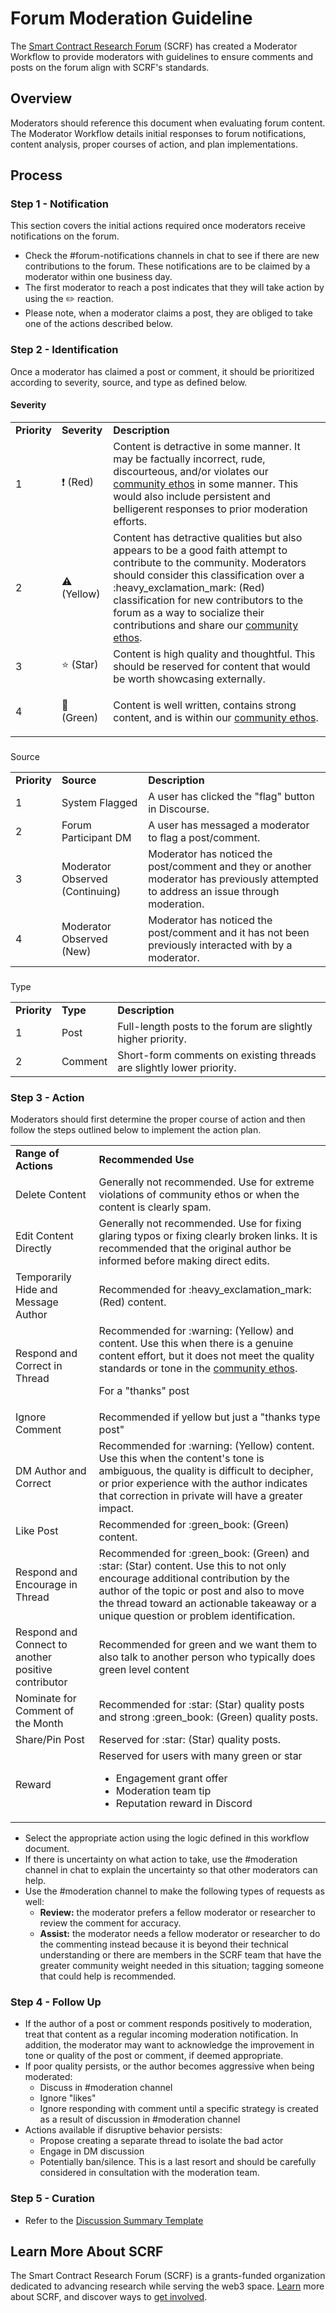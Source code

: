 # Forum Moderation Guideline

The [Smart Contract Research Forum](https://www.smartcontractresearch.org/) (SCRF) has created a Moderator Workflow to provide moderators with guidelines to ensure comments and posts on the forum align with SCRF's standards.

## Overview

Moderators should reference this document when evaluating forum content. The Moderator Workflow details initial responses to forum notifications, content analysis, proper courses of action, and plan implementations.

## Process

### Step 1 - Notification

This section covers the initial actions required once moderators receive notifications on the forum.

* Check the #forum-notifications channels in chat to see if there are new contributions to the forum. These notifications are to be claimed by a moderator within one business day.
* The first moderator to reach a post indicates that they will take action by using the :pencil2: reaction.
* Please note, when a moderator claims a post, they are obliged to take one of the actions described below.

### Step 2 - Identification

Once a moderator has claimed a post or comment, it should be prioritized according to severity, source, and type as defined below.

#### Severity

<table>
  <tr>
   <td><strong>Priority</strong>
   </td>
   <td><strong>Severity</strong>
   </td>
   <td><strong>Description</strong>
   </td>
  </tr>
  <tr>
   <td>1
   </td>
   <td>

:heavy_exclamation_mark: (Red)
   </td>
   <td>Content is detractive in some manner. It may be factually incorrect, rude, discourteous, and/or violates our <a href="https://hackmd.io/9NgehLoXS--WU6ZSW6K2gg">community ethos</a> in some manner. This would also include persistent and belligerent responses to prior moderation efforts.
   </td>
  </tr>
  <tr>
   <td>2
   </td>
   <td>

:warning: (Yellow)
   </td>
   <td>Content has detractive qualities but also appears to be a good faith attempt to contribute to the community. Moderators should consider this classification over a :heavy_exclamation_mark: (Red) classification for new contributors to the forum as a way to socialize their contributions and share our <a href="https://hackmd.io/9NgehLoXS--WU6ZSW6K2gg">community ethos</a>.
   </td>
  </tr>
  <tr>
   <td>3
   </td>
   <td>

:star: (Star)
   </td>
   <td>Content is high quality and thoughtful. This should be reserved for content that would be worth showcasing externally.
   </td>
  </tr>
  <tr>
   <td>4
   </td>
   <td>

:green_book: (Green)
   </td>
   <td>Content is well written, contains strong content, and is within our <a href="https://hackmd.io/9NgehLoXS--WU6ZSW6K2gg">community ethos</a>.
   </td>
  </tr>
</table>

###

Source

<table>
  <tr>
   <td><strong>Priority</strong>
   </td>
   <td><strong>Source</strong>
   </td>
   <td><strong>Description</strong>
   </td>
  </tr>
  <tr>
   <td>1
   </td>
   <td>System Flagged
   </td>
   <td>A user has clicked the "flag" button in Discourse.
   </td>
  </tr>
  <tr>
   <td>2
   </td>
   <td>Forum Participant DM
   </td>
   <td>A user has messaged a moderator to flag a post/comment.
   </td>
  </tr>
  <tr>
   <td>3
   </td>
   <td>Moderator Observed (Continuing)
   </td>
   <td>Moderator has noticed the post/comment and they or another moderator has previously attempted to address an issue through moderation.
   </td>
  </tr>
  <tr>
   <td>4
   </td>
   <td>Moderator Observed (New)
   </td>
   <td>Moderator has noticed the post/comment and it has not been previously interacted with by a moderator.
   </td>
  </tr>
</table>

###

Type

<table>
  <tr>
   <td><strong>Priority</strong>
   </td>
   <td><strong>Type</strong>
   </td>
   <td><strong>Description</strong>
   </td>
  </tr>
  <tr>
   <td>1
   </td>
   <td>Post
   </td>
   <td>Full-length posts to the forum are slightly higher priority.
   </td>
  </tr>
  <tr>
   <td>2
   </td>
   <td>Comment
   </td>
   <td>Short-form comments on existing threads are slightly lower priority.
   </td>
  </tr>
</table>

### Step 3 - Action

Moderators should first determine the proper course of action and then follow the steps outlined below to implement the action plan.

<table>
  <tr>
   <td><strong>Range of Actions</strong>
   </td>
   <td><strong>Recommended Use</strong>
   </td>
  </tr>
  <tr>
   <td>Delete Content
   </td>
   <td>Generally not recommended. Use for extreme violations of community ethos or when the content is clearly spam.
   </td>
  </tr>
  <tr>
   <td>Edit Content Directly
   </td>
   <td>Generally not recommended. Use for fixing glaring typos or fixing clearly broken links. It is recommended that the original author be informed before making direct edits.
   </td>
  </tr>
  <tr>
   <td>Temporarily Hide and Message Author
   </td>
   <td>Recommended for :heavy_exclamation_mark: (Red) content.
   </td>
  </tr>
  <tr>
   <td>Respond and Correct in Thread
   </td>
   <td>Recommended for :warning:
 (Yellow) and content. Use this when there is a genuine content effort, but it does not meet the quality standards or tone in the <a href="https://hackmd.io/9NgehLoXS--WU6ZSW6K2gg">community ethos</a>.
<p>
For a "thanks" post
   </td>
  </tr>
  <tr>
   <td>Ignore Comment
   </td>
   <td>Recommended if yellow but just a "thanks type post"
   </td>
  </tr>
  <tr>
   <td>DM Author and Correct
   </td>
   <td>Recommended for :warning:
 (Yellow) content. Use this when the content's tone is ambiguous, the quality is difficult to decipher, or prior experience with the author indicates that correction in private will have a greater impact.
   </td>
  </tr>
  <tr>
   <td>Like Post
   </td>
   <td>Recommended for :green_book:
 (Green) content.
   </td>
  </tr>
  <tr>
   <td>Respond and Encourage in Thread
   </td>
   <td>Recommended for :green_book: (Green) and :star:
 (Star) content. Use this to not only encourage additional contribution by the author of the topic or post and also to move the thread toward an actionable takeaway or a unique question or problem identification.
   </td>
  </tr>
  <tr>
   <td>Respond and Connect to another positive contributor
   </td>
   <td>Recommended for green and we want them to also talk to another person who typically does green level content
   </td>
  </tr>
  <tr>
   <td>Nominate for Comment of the Month
   </td>
   <td>Recommended for  :star:
 (Star) quality posts and strong :green_book:
 (Green) quality posts.
   </td>
  </tr>
  <tr>
   <td>Share/Pin Post
   </td>
   <td>Reserved for :star:
 (Star) quality posts.
   </td>
  </tr>
  <tr>
   <td>Reward
   </td>
   <td>Reserved for users with many green or star
<ul>

<li>Engagement grant offer

<li>Moderation team tip

<li>Reputation reward in Discord
</li>
</ul>
   </td>
  </tr>
</table>

* Select the appropriate action using the logic defined in this workflow document.
* If there is uncertainty on what action to take, use the #moderation channel in chat to explain the uncertainty so that other moderators can help.
* Use the #moderation channel to make the following types of requests as well:
  * **Review:** the moderator prefers a fellow moderator or researcher to review the comment for accuracy.
  * **Assist:** the moderator needs a fellow moderator or researcher to do the commenting instead because it is beyond their technical understanding or there are members in the SCRF team that have the greater community weight needed in this situation; tagging someone that could help is recommended.

### Step 4 - Follow Up

* If the author of a post or comment responds positively to moderation, treat that content as a regular incoming moderation notification. In addition, the moderator may want to acknowledge the improvement in tone or quality of the post or comment, if deemed appropriate.
* If poor quality persists, or the author becomes aggressive when being moderated:
  * Discuss in #moderation channel
  * Ignore "likes"
  * Ignore responding with comment until a specific strategy is created as a result of discussion in #moderation channel
* Actions available if disruptive behavior persists:
  * Propose creating a separate thread to isolate the bad actor
  * Engage in DM discussion
  * Potentially ban/silence. This is a last resort and should be carefully considered in consultation with the moderation team.

### Step 5 - Curation

* Refer to the [Discussion Summary Template](https://docs.google.com/document/d/1OBFHVezq8WBAIzx-cbq8tZdS-_W5UKPv5wf2QnTSKk0/edit#heading=h.husueveqa7bj)

## Learn More About SCRF

The Smart Contract Research Forum (SCRF) is a grants-funded organization dedicated to advancing research while serving the web3 space. [Learn](https://github.com/smartcontractresearchforum/docs) more about SCRF, and discover ways to [get involved](https://github.com/smartcontractresearchforum/docs/blob/main/en/content_connecting_with_scrf.md).
